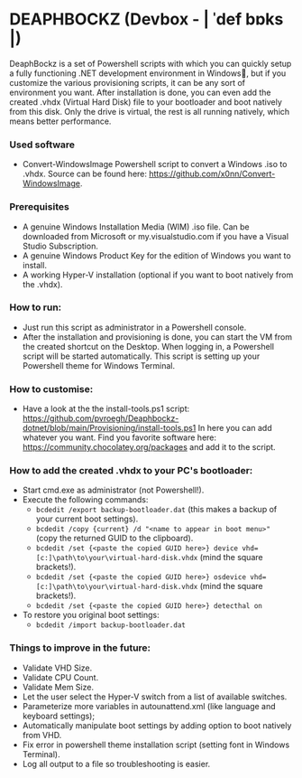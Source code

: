 # DEAPHBOCKZ (Devbox - | ˈdef bɒks |) 
DeaphBockz is a set of Powershell scripts with which you can quickly setup 
a fully functioning .NET development environment in Windows🤘, but if 
you customize the various provisioning scripts, it can be any sort of 
environment you want. After installation is done, you can even 
add the created .vhdx (Virtual Hard Disk) file to your bootloader
and boot natively from this disk. Only the drive is virtual, the rest 
is all running natively, which means better performance. 

### Used software
- Convert-WindowsImage Powershell script to convert a Windows .iso to .vhdx.
  Source can be found here: https://github.com/x0nn/Convert-WindowsImage.

### Prerequisites
- A genuine Windows Installation Media (WIM) .iso file. Can be downloaded from Microsoft or my.visualstudio.com if you have a Visual Studio Subscription.
- A genuine Windows Product Key for the edition of Windows you want to install.
- A working Hyper-V installation (optional if you want to boot natively from the .vhdx).

### How to run:
- Just run this script as administrator in a Powershell console.
- After the installation and provisioning is done, you can start the VM
  from the created shortcut on the Desktop. When logging in, a Powershell
  script will be started automatically. This script is setting up your
  Powershell theme for Windows Terminal.

### How to customise:
- Have a look at the the install-tools.ps1 script: https://github.com/pvroegh/Deaphbockz-dotnet/blob/main/Provisioning/install-tools.ps1
  In here you can add whatever you want. Find you favorite software here: https://community.chocolatey.org/packages and add it to the script.
  
### How to add the created .vhdx to your PC's bootloader:
- Start cmd.exe as administrator (not Powershell!).
- Execute the following commands: 
  - `bcdedit /export backup-bootloader.dat` (this makes a backup of your current boot settings).
  - `bcdedit /copy {current} /d "<name to appear in boot menu>"` (copy the returned GUID to the clipboard).
  - `bcdedit /set {<paste the copied GUID here>} device vhd=[c:]\path\to\your\virtual-hard-disk.vhdx` (mind the square brackets!).
  - `bcdedit /set {<paste the copied GUID here>} osdevice vhd=[c:]\path\to\your\virtual-hard-disk.vhdx` (mind the square brackets!).
  - `bcdedit /set {<paste the copied GUID here>} detecthal on`
- To restore you original boot settings:
  - `bcdedit /import backup-bootloader.dat`

### Things to improve in the future:
- Validate VHD Size.
- Validate CPU Count.
- Validate Mem Size.
- Let the user select the Hyper-V switch from a list of available switches.
- Parameterize more variables in autounattend.xml (like language and keyboard settings);
- Automatically manipulate boot settings by adding option to boot natively from VHD.
- Fix error in powershell theme installation script (setting font in Windows Terminal).
- Log all output to a file so troubleshooting is easier.
